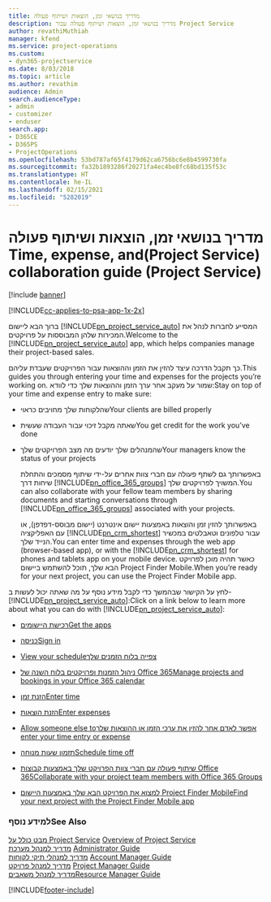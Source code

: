 ```yaml
---
title: ‏‫מדריך בנושאי זמן, הוצאות ושיתוף פעולה
description: מדריך בנושאי זמן, הוצאות ושיתוף פעולה עבור Project Service
author: revathiMuthiah
manager: kfend
ms.service: project-operations
ms.custom:
- dyn365-projectservice
ms.date: 8/03/2018
ms.topic: article
ms.author: revathim
audience: Admin
search.audienceType:
- admin
- customizer
- enduser
search.app:
- D365CE
- D365PS
- ProjectOperations
ms.openlocfilehash: 53bd787af65f4179d62ca6756bc6e8b4599730fa
ms.sourcegitcommit: fa32b1893286f20271fa4ec4be8fc68bd135f53c
ms.translationtype: HT
ms.contentlocale: he-IL
ms.lasthandoff: 02/15/2021
ms.locfileid: "5282019"
---
```

# <a name="time-expense-and-collaboration-guide-project-service"></a><span data-ttu-id="f0388-103">‬‏‫‏‫מדריך בנושאי זמן, הוצאות ושיתוף פעולה (Project Service)</span><span class="sxs-lookup"><span data-stu-id="f0388-103">Time, expense, and collaboration guide (Project Service)</span></span>

[!include [banner](../includes/psa-now-project-operations.md)]

[!INCLUDE[cc-applies-to-psa-app-1x-2x](../includes/cc-applies-to-psa-app-1x-2x.md)]

<span data-ttu-id="f0388-104">ברוך הבא ליישום [!INCLUDE[pn_project_service_auto](../includes/pn-project-service-auto.md)] המסייע לחברות לנהל את המכירות שלהן המבוססות על פרויקטים.</span><span class="sxs-lookup"><span data-stu-id="f0388-104">Welcome to the [!INCLUDE[pn_project_service_auto](../includes/pn-project-service-auto.md)] app, which helps companies manage their project-based sales.</span></span> 
  
 <span data-ttu-id="f0388-105">כך תקבל הדרכה עיצד להזין את הזמן וההוצאות עבור הפרויקטים שעבדת עליהם.</span><span class="sxs-lookup"><span data-stu-id="f0388-105">This guides you through entering your time and expenses for the projects you’re working on.</span></span> <span data-ttu-id="f0388-106">שמור על מעקב אחר ערך הזמן וההוצאות שלך כדי לוודא:</span><span class="sxs-lookup"><span data-stu-id="f0388-106">Stay on top of your time and expense entry to make sure:</span></span>  
  
- <span data-ttu-id="f0388-107">שהלקוחות שלך מחויבים כראוי</span><span class="sxs-lookup"><span data-stu-id="f0388-107">Your clients are billed properly</span></span>  
  
- <span data-ttu-id="f0388-108">שאתה מקבל זיכוי עבור העבודה שעשית</span><span class="sxs-lookup"><span data-stu-id="f0388-108">You get credit for the work you’ve done</span></span>  
  
- <span data-ttu-id="f0388-109">שהמנהלים שלך יודעים מה מצב הפרויקטים שלך</span><span class="sxs-lookup"><span data-stu-id="f0388-109">Your managers know the status of your projects</span></span>  
  
  <span data-ttu-id="f0388-110">באפשרותך גם לשתף פעולה עם חברי צוות אחרים על-ידי שיתוף מסמכים והתחלת שיחות דרך [!INCLUDE[pn_office_365_groups](../includes/pn-office-365-groups.md)] המשויך לפרויקטים שלך.</span><span class="sxs-lookup"><span data-stu-id="f0388-110">You can also collaborate with your fellow team members by sharing documents and starting conversations through [!INCLUDE[pn_office_365_groups](../includes/pn-office-365-groups.md)] associated with your projects.</span></span>  
  
  <span data-ttu-id="f0388-111">באפשרותך להזין זמן והוצאות באמצעות יישום אינטרנט (יישום מבוסס-דפדפן), או עם האפליקציה [!INCLUDE[pn_crm_shortest](../includes/pn-crm-shortest.md)] עבור טלפונים וטאבלטים במכשיר הנייד שלך.</span><span class="sxs-lookup"><span data-stu-id="f0388-111">You can enter time and expenses through the web app (browser-based app), or with the [!INCLUDE[pn_crm_shortest](../includes/pn-crm-shortest.md)] for phones and tablets app on your mobile device.</span></span> <span data-ttu-id="f0388-112">כאשר תהיה מוכן לפרויקט הבא שלך, תוכל להשתמש ביישום Project Finder Mobile.</span><span class="sxs-lookup"><span data-stu-id="f0388-112">When you’re ready for your next project, you can use the Project Finder Mobile app.</span></span>  
  
<span data-ttu-id="f0388-113">לחץ על הקישור שבהמשך כדי לקבל מידע נוסף על מה שאתה יכול לעשות ב- [!INCLUDE[pn_project_service_auto](../includes/pn-project-service-auto.md)]:</span><span class="sxs-lookup"><span data-stu-id="f0388-113">Click on a link below to learn more about what you can do with [!INCLUDE[pn_project_service_auto](../includes/pn-project-service-auto.md)]:</span></span>  
  
-   [<span data-ttu-id="f0388-114">רכישת היישומים</span><span class="sxs-lookup"><span data-stu-id="f0388-114">Get the apps</span></span>](../psa/get-apps.md)  
  
-   [<span data-ttu-id="f0388-115">כניסה</span><span class="sxs-lookup"><span data-stu-id="f0388-115">Sign in</span></span>](../psa/sign-in.md)  
  
-   [<span data-ttu-id="f0388-116">‏‫צפייה בלוח הזמנים שלך</span><span class="sxs-lookup"><span data-stu-id="f0388-116">View your schedule</span></span>](../psa/view-schedule.md)  
  
-   [<span data-ttu-id="f0388-117">ניהול הזמנות ופרויקטים בלוח השנה של Office 365</span><span class="sxs-lookup"><span data-stu-id="f0388-117">Manage projects and bookings in your Office 365 calendar</span></span>](../psa/manage-project-bookings-office-365-calendar.md)  
  
-   [<span data-ttu-id="f0388-118">הזנת זמן</span><span class="sxs-lookup"><span data-stu-id="f0388-118">Enter time</span></span>](../psa/enter-time.md)  
  
-   [<span data-ttu-id="f0388-119">הזנת הוצאות</span><span class="sxs-lookup"><span data-stu-id="f0388-119">Enter expenses</span></span>](../psa/enter-expenses.md)  
  
-   [<span data-ttu-id="f0388-120">‏‫אפשר לאדם אחר להזין את ערכי הזמן או ההוצאות שלך</span><span class="sxs-lookup"><span data-stu-id="f0388-120">Allow someone else to enter your time entry or expense</span></span>](../psa/allow-someone-else-enter-time-entry-expense.md)  
  
-   [<span data-ttu-id="f0388-121">תזמון שעות מנוחה</span><span class="sxs-lookup"><span data-stu-id="f0388-121">Schedule time off</span></span>](../psa/schedule-time-off.md)  
  
-   [<span data-ttu-id="f0388-122">שיתוף פעולה עם חברי צוות הפרויקט שלך באמצעות קבוצות Office 365</span><span class="sxs-lookup"><span data-stu-id="f0388-122">Collaborate with your project team members with Office 365 Groups</span></span>](../psa/collaborate-project-team-members-office-365-groups.md)  
  
-   [<span data-ttu-id="f0388-123">למצוא את הפרויקט הבא שלך באמצעות היישום Project Finder Mobile</span><span class="sxs-lookup"><span data-stu-id="f0388-123">Find your next project with the Project Finder Mobile app</span></span>](../psa/find-next-project-finder-mobile-app.md)  
  
### <a name="see-also"></a><span data-ttu-id="f0388-124">למידע נוסף</span><span class="sxs-lookup"><span data-stu-id="f0388-124">See Also</span></span>  
 <span data-ttu-id="f0388-125">[מבט כולל על Project Service](../psa/overview.md) </span><span class="sxs-lookup"><span data-stu-id="f0388-125">[Overview of Project Service](../psa/overview.md) </span></span>  
 <span data-ttu-id="f0388-126">[מדריך למנהל מערכת](../psa/admin-guide.md) </span><span class="sxs-lookup"><span data-stu-id="f0388-126">[Administrator Guide](../psa/admin-guide.md) </span></span>  
 <span data-ttu-id="f0388-127">[מדריך למנהלי תיקי לקוחות](../psa/account-manager-guide.md) </span><span class="sxs-lookup"><span data-stu-id="f0388-127">[Account Manager Guide](../psa/account-manager-guide.md) </span></span>  
 <span data-ttu-id="f0388-128">[מדריך למנהל פרויקט](../psa/project-manager-guide.md) </span><span class="sxs-lookup"><span data-stu-id="f0388-128">[Project Manager Guide](../psa/project-manager-guide.md) </span></span>  
 [<span data-ttu-id="f0388-129">מדריך למנהל משאבים</span><span class="sxs-lookup"><span data-stu-id="f0388-129">Resource Manager Guide</span></span>](../psa/resource-manager-guide.md)   


[!INCLUDE[footer-include](../includes/footer-banner.md)]